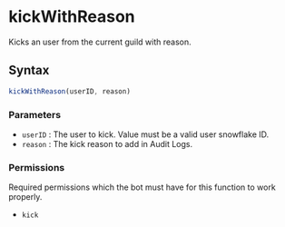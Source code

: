# kickWithReason
Kicks an user from the current guild with reason.

## Syntax
```js
kickWithReason(userID, reason)
```

### Parameters
- `userID` : The user to kick. Value must be a valid user snowflake ID.
- `reason` : The kick reason to add in Audit Logs.

### Permissions
Required permissions which the bot must have for this function to work properly.
- `kick`
